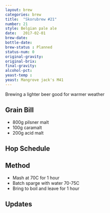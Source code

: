 ```yaml
---
layout: brew
categories: brew
title:  "Skorubrew #21"
number: 21
style: Belgian pale ale
date:   2017-02-01
brew-date: 
bottle-date:
brew-status : Planned
status-num: 0
original-gravity: 
original-brix: 
final-gravity:
alcohol-pct:
yeast-temp : 
yeast: Mangrove jack's M41
---
```


Brewing a lighter beer good for warmer weather


Grain Bill
-----

* 800g pilsner malt
* 100g caramalt
* 200g acid malt

Hop Schedule
-------------


Method
-------

* Mash at 70C for 1 hour
* Batch sparge with water 70-75C
* Bring to boil and leave for 1 hour


Updates
-------

